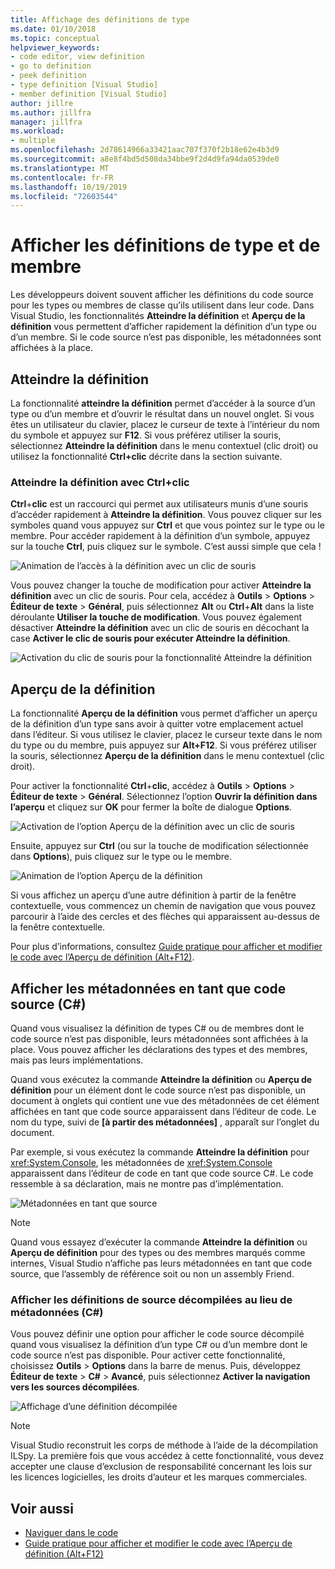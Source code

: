 ```yaml
---
title: Affichage des définitions de type
ms.date: 01/10/2018
ms.topic: conceptual
helpviewer_keywords:
- code editor, view definition
- go to definition
- peek definition
- type definition [Visual Studio]
- member definition [Visual Studio]
author: jillre
ms.author: jillfra
manager: jillfra
ms.workload:
- multiple
ms.openlocfilehash: 2d78614966a33421aac707f370f2b18e62e4b3d9
ms.sourcegitcommit: a8e8f4bd5d508da34bbe9f2d4d9fa94da0539de0
ms.translationtype: MT
ms.contentlocale: fr-FR
ms.lasthandoff: 10/19/2019
ms.locfileid: "72603544"
---
```

# <a name="view-type-and-member-definitions"></a>Afficher les définitions de type et de membre

Les développeurs doivent souvent afficher les définitions du code source pour les types ou membres de classe qu’ils utilisent dans leur code. Dans Visual Studio, les fonctionnalités **Atteindre la définition** et **Aperçu de la définition** vous permettent d’afficher rapidement la définition d’un type ou d’un membre. Si le code source n’est pas disponible, les métadonnées sont affichées à la place.

## <a name="go-to-definition"></a>Atteindre la définition

La fonctionnalité **atteindre la définition** permet d’accéder à la source d’un type ou d’un membre et d’ouvrir le résultat dans un nouvel onglet. Si vous êtes un utilisateur du clavier, placez le curseur de texte à l’intérieur du nom du symbole et appuyez sur **F12**. Si vous préférez utiliser la souris, sélectionnez **Atteindre la définition** dans le menu contextuel (clic droit) ou utilisez la fonctionnalité **Ctrl+clic** décrite dans la section suivante.

### <a name="ctrl-click-go-to-definition"></a>Atteindre la définition avec Ctrl+clic

**Ctrl**+**clic** est un raccourci qui permet aux utilisateurs munis d’une souris d’accéder rapidement à **Atteindre la définition**. Vous pouvez cliquer sur les symboles quand vous appuyez sur **Ctrl** et que vous pointez sur le type ou le membre. Pour accéder rapidement à la définition d’un symbole, appuyez sur la touche **Ctrl**, puis cliquez sur le symbole. C’est aussi simple que cela !

![Animation de l’accès à la définition avec un clic de souris](../ide/media/click_gotodef.gif)

Vous pouvez changer la touche de modification pour activer **Atteindre la définition** avec un clic de souris. Pour cela, accédez à **Outils** > **Options** > **Éditeur de texte** > **Général**, puis sélectionnez **Alt** ou **Ctrl**+**Alt** dans la liste déroulante **Utiliser la touche de modification**. Vous pouvez également désactiver **Atteindre la définition** avec un clic de souris en décochant la case **Activer le clic de souris pour exécuter Atteindre la définition**.

![Activation du clic de souris pour la fonctionnalité Atteindre la définition](../ide/media/editor_options_mouse_click_gotodef.png)

## <a name="peek-definition"></a>Aperçu de la définition

La fonctionnalité **Aperçu de la définition** vous permet d’afficher un aperçu de la définition d’un type sans avoir à quitter votre emplacement actuel dans l’éditeur. Si vous utilisez le clavier, placez le curseur texte dans le nom du type ou du membre, puis appuyez sur **Alt+F12**. Si vous préférez utiliser la souris, sélectionnez **Aperçu de la définition** dans le menu contextuel (clic droit).

Pour activer la fonctionnalité **Ctrl**+**clic**, accédez à **Outils** > **Options** > **Éditeur de texte** > **Général**. Sélectionnez l’option **Ouvrir la définition dans l’aperçu** et cliquez sur **OK** pour fermer la boîte de dialogue **Options**.

![Activation de l’option Aperçu de la définition avec un clic de souris](../ide/media/editor_options_peek_view.png)

Ensuite, appuyez sur **Ctrl** (ou sur la touche de modification sélectionnée dans **Options**), puis cliquez sur le type ou le membre.

![Animation de l’option Aperçu de la définition](../ide/media/peek_definition.gif)

Si vous affichez un aperçu d’une autre définition à partir de la fenêtre contextuelle, vous commencez un chemin de navigation que vous pouvez parcourir à l’aide des cercles et des flèches qui apparaissent au-dessus de la fenêtre contextuelle.

Pour plus d’informations, consultez [Guide pratique pour afficher et modifier le code avec l’Aperçu de définition (Alt+F12)](how-to-view-and-edit-code-by-using-peek-definition-alt-plus-f12.md).

## <a name="view-metadata-as-source-code-c"></a>Afficher les métadonnées en tant que code source (C#)

Quand vous visualisez la définition de types C# ou de membres dont le code source n’est pas disponible, leurs métadonnées sont affichées à la place. Vous pouvez afficher les déclarations des types et des membres, mais pas leurs implémentations.

Quand vous exécutez la commande **Atteindre la définition** ou **Aperçu de définition** pour un élément dont le code source n’est pas disponible, un document à onglets qui contient une vue des métadonnées de cet élément affichées en tant que code source apparaissent dans l’éditeur de code. Le nom du type, suivi de **[à partir des métadonnées]** , apparaît sur l’onglet du document.

Par exemple, si vous exécutez la commande **Atteindre la définition** pour <xref:System.Console>, les métadonnées de <xref:System.Console> apparaissent dans l’éditeur de code en tant que code source C#. Le code ressemble à sa déclaration, mais ne montre pas d’implémentation.

![Métadonnées en tant que source](../ide/media/metadatasource.png)

> [!NOTE]
> Quand vous essayez d’exécuter la commande **Atteindre la définition** ou **Aperçu de définition** pour des types ou des membres marqués comme internes, Visual Studio n’affiche pas leurs métadonnées en tant que code source, que l’assembly de référence soit ou non un assembly Friend.

### <a name="view-decompiled-source-definitions-instead-of-metadata-c"></a>Afficher les définitions de source décompilées au lieu de métadonnées (C#)

Vous pouvez définir une option pour afficher le code source décompilé quand vous visualisez la définition d’un type C# ou d’un membre dont le code source n’est pas disponible. Pour activer cette fonctionnalité, choisissez **Outils** > **Options** dans la barre de menus. Puis, développez **Éditeur de texte** > **C#**  > **Avancé**, puis sélectionnez **Activer la navigation vers les sources décompilées**.

![Affichage d’une définition décompilée](media/go-to-definition-decompiled-sources.png)

> [!NOTE]
> Visual Studio reconstruit les corps de méthode à l’aide de la décompilation ILSpy. La première fois que vous accédez à cette fonctionnalité, vous devez accepter une clause d’exclusion de responsabilité concernant les lois sur les licences logicielles, les droits d’auteur et les marques commerciales.

## <a name="see-also"></a>Voir aussi

- [Naviguer dans le code](../ide/navigating-code.md)
- [Guide pratique pour afficher et modifier le code avec l’Aperçu de définition (Alt+F12)](how-to-view-and-edit-code-by-using-peek-definition-alt-plus-f12.md)